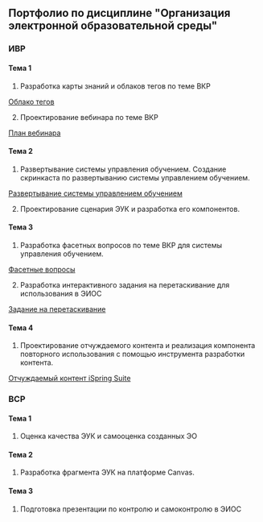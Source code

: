 ## Портфолио по дисциплине "Организация электронной образовательной среды"
 
### ИВР 

#### Тема 1
1. Разработка карты знаний и облаков тегов по теме ВКР

[Облако тегов](https://github.com/sonyadk/elearning/blob/main/%D0%9E%D0%B1%D0%BB%D0%B0%D0%BA%D0%BE%20%D1%82%D0%B5%D0%B3%D0%BE%D0%B2.png)

2. Проектирование вебинара по теме ВКР

[План вебинара](https://github.com/sonyadk/elearning/blob/main/%D0%9F%D1%80%D0%BE%D0%BA%D1%82%D0%B8%D1%80%D0%BE%D0%B2%D0%B0%D0%BD%D0%B8%D0%B5%20%D0%B2%D0%B5%D0%B1%D0%B8%D0%BD%D0%B0%D1%80%D0%B0.docx)

#### Тема 2
1. Развертывание системы управления обучением. Создание скринкаста по развертыванию системы управлением обучением.

[Развертывание системы управлением обучением](https://github.com/sonyadk/elearning/blob/main/%D0%A0%D0%B0%D0%B7%D0%B2%D0%B5%D1%80%D1%82%D1%8B%D0%B2%D0%B0%D0%BD%D0%B8%D0%B5%20%D1%81%D0%B8%D1%81%D1%82%D0%B5%D0%BC%D1%8B%20%D1%83%D0%BF%D1%80%D0%B0%D0%B2%D0%BB%D0%B5%D0%BD%D0%B8%D1%8F%20%D0%BE%D0%B1%D1%83%D1%87%D0%B5%D0%BD%D0%B8%D0%B5%D0%BC.docx)

2. Проектирование сценария ЭУК и разработка его компонентов.

#### Тема 3
1. Разработка фасетных вопросов по теме ВКР для системы управления обучением. 

[Фасетные вопросы](https://loginova.moodlecloud.com/mod/quiz/view.php?id=23)

2. Разработка интерактивного задания на перетаскивание для использования в ЭИОС

[Задание на перетаскивание](https://loginova.moodlecloud.com/mod/scorm/view.php?id=24)

#### Тема 4
1. Проектирование отчуждаемого контента и реализация компонента повторного использования с помощью инструмента разработки контента.

[Отчуждаемый контент iSpring Suite](https://loginova.moodlecloud.com/mod/scorm/view.php?id=24)

### ВСР
#### Тема 1
1. Оценка качества ЭУК и самооценка созданных ЭО

#### Тема 2
1. Разработка фрагмента ЭУК на платформе Canvas.

#### Тема 3
1. Подготовка презентации по контролю и самоконтролю в ЭИОС

